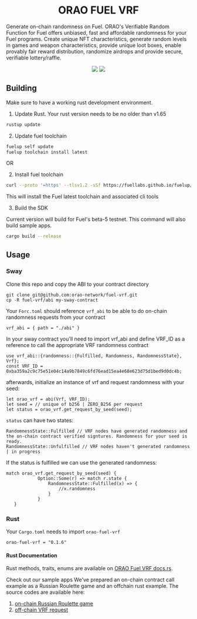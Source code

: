 <h1 align="center">
  ORAO FUEL VRF
</h1>

<p>
  Generate on-chain randomness on Fuel. ORAO's Verifiable Random Function for Fuel offers unbiased, fast and affordable randomness for your Fuel programs. Create unique NFT characteristics, generate random levels in games and weapon characteristics, provide unique loot boxes, enable provably fair reward distribution, randomize airdrops and provide secure, verifiable lottery/raffle.
</p>
<p align="center">
  <a href="https://www.npmjs.com/package/@orao-network/fuel-vrf"><img src="https://img.shields.io/npm/v/%40orao-network%2Ffuel-vrf?logo=fueler&logoColor=white&color=blue" /></a> 
  <a href="https://crates.io/crates/orao-fuel-vrf"><img src="https://img.shields.io/crates/v/orao-fuel-vrf?logo=codeium&color=%2308B1AB" /></a>
</p>




## Building
Make sure to have a working rust development environment.

1. Update Rust. Your rust version needs to be no older than v1.65
```sh
rustup update
```
2. Update fuel toolchain
```sh
fuelup self update
fuelup toolchain install latest
```
OR

2. Install fuel toolchain
```sh
curl --proto '=https' --tlsv1.2 -sSf https://fuellabs.github.io/fuelup/fuelup-init.sh | sh
```
This will install the Fuel latest toolchain and associated cli tools


3. Build the SDK
   
Current version will build for Fuel's beta-5 testnet.
This command will also build sample apps.

```sh
cargo build --release
```

## Usage
### Sway
Clone this repo and copy the ABI to your contract directory
```
git clone git@github.com:orao-network/fuel-vrf.git
cp -R fuel-vrf/abi my-sway-contract
```

Your `Forc.toml` should reference `vrf_abi` to be able to do on-chain randomness requests from your contract

`vrf_abi = { path = "./abi" }`

In your sway contract you'll need to import vrf_abi and define VRF_ID as a reference to call the appropriate VRF randomness contract

```
use vrf_abi::{randomness::{Fulfilled, Randomness, RandomnessState}, Vrf};
const VRF_ID = 0xba359a2c9c75e51e04c14a9b7849c6fd76ead15ea4e68e623d75d1bed9d0dc4b;
```
afterwards, initialize an instance of vrf and request randomness with your seed:

```
let orao_vrf = abi(Vrf, VRF_ID);
let seed = // unique of b256 | ZERO_B256 per request
let status = orao_vrf.get_request_by_seed(seed);
```
`status` can have two states:
```
RandomnessState::Fulfilled // VRF nodes have generated randomness and the on-chain contract verified signtures. Randomness for your seed is ready.
RandomnessState::Unfulfilled // VRF nodes haven't generated randomness | in progress
```

If the status is fulfilled we can use the generated randomness:
```
match orao_vrf.get_request_by_seed(seed) {
            Option::Some(r) => match r.state {
                RandomnessState::Fulfilled(x) => {
                    //x.randomness
                }
            }
   }
```

### Rust
Your `Cargo.toml` needs to import `orao-fuel-vrf` 

`orao-fuel-vrf = "0.1.6"`

#### Rust Documentation
Rust methods, traits, enums are available on [ORAO Fuel VRF docs.rs](https://docs.rs/orao-fuel-vrf/latest/orao_fuel_vrf/).

Check out our sample apps
We've prepared an on-chain contract call example as a Russian Roulette game and an offchain rust example.
The source codes are available here:
1. [on-chain Russian Roulette game](https://github.com/orao-network/fuel-vrf/tree/master/rust/examples/call)
2. [off-chain VRF request](https://github.com/orao-network/fuel-vrf/tree/master/rust/examples/off-chain)
